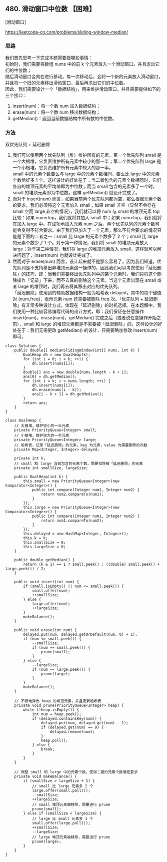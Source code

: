 ## 480. 滑动窗口中位数 【困难】      
[滑动窗口]       

https://leetcode-cn.com/problems/sliding-window-median/     

### 思路    
我们首先思考一下完成本题需要做哪些事情：      
初始时，我们需要将数组 nums 中的前 k 个元素放入一个滑动窗口，并且求出它们的中位数；     
随后滑动窗口会向右进行移动。每一次移动后，会将一个新的元素放入滑动窗口，并且将一个旧的元素移出滑动窗口，最后再求出它们的中位数。    
因此，我们需要设计一个「数据结构」，用来维护滑动窗口，并且需要提供如下的三个接口：    
1. insert(num)：将一个数 num 加入数据结构；   
2. erase(num)：将一个数 num 移出数据结构；    
3. getMedian()：返回当前数据结构中所有数的中位数。     

### 方法    
双优先队列 + 延迟删除    
1. 我们可以使用两个优先队列（堆）维护所有的元素，第一个优先队列 small 是一个大根堆，它负责维护所有元素中较小的那一半；第二个优先队列 large 是一个小根堆，它负责维护所有元素中较大的那一半。      
small 中的元素个数要么与 large 中的元素个数相同，要么比 large 中的元素个数恰好多 1 个。这样设计的好处在于：当二者包含的元素个数相同时，它们各自的堆顶元素的平均值即为中位数；而当 small 包含的元素多了一个时，small 的堆顶元素即为中位数。这样 getMedian() 就设计完成了。       
2. 而对于 insert(num) 而言，如果当前两个优先队列都为空，那么根据元素个数的要求，我们必须将这个元素加入 small；如果 small 非空（显然不会存在 small 空而 large 非空的情况），我们就可以将 num 与 small 的堆顶元素 top 比较：如果 num≤top，我们就将其加入 small 中；如果 num>top，我们就将其加入 large 中。在成功地加入元素 num 之后，两个优先队列的元素个数可能会变得不符合要求。由于我们只加入了一个元素，那么不符合要求的情况只能是下面的二者之一：small 比 large 的元素个数多了 2 个；small 比 large 的元素个数少了 1 个。对于第一种情况，我们将 small 的堆顶元素放入 large；对于第二种情况，我们将 large 的堆顶元素放入 small，这样就可以解决问题了，insert(num) 也就设计完成了。          
3. 然而对于 erase(num) 而言，设计起来就不是那么容易了，因为我们知道，优先队列是不支持移出非堆顶元素这一操作的，因此我们可以考虑使用「延迟删除」的技巧，即：当我们需要移出优先队列中的某个元素时，我们只将这个删除操作「记录」下来，而不去真的删除这个元素。当这个元素出现在 small 或者 large 的堆顶时，我们再去将其移出对应的优先队列。        
「延迟删除」使用到的辅助数据结构一般为哈希表 delayed，其中的每个键值对 (num,freq)，表示元素 num 还需要被删除 freq 次。「优先队列 + 延迟删除」有非常多种设计方式，体现在「延迟删除」的时机选择。在本题解中，我们使用一种比较容易编写代码的设计方式，即：我们保证在任意操作 insert(num)，erase(num)，getMedian() 完成之后（或者说任意操作开始之前），small 和 large 的堆顶元素都是不需要被「延迟删除」的。这样设计的好处在于：我们无需更改 getMedian() 的设计，只需要略加修改 insert(num) 即可。      

```
class Solution {
    public double[] medianSlidingWindow(int[] nums, int k) {
        DualHeap dh = new DualHeap(k);
        for (int i = 0; i < k; ++i) {
            dh.insert(nums[i]);
        }
        double[] ans = new double[nums.length - k + 1];
        ans[0] = dh.getMedian();
        for (int i = k; i < nums.length; ++i) {
            dh.insert(nums[i]);
            dh.erase(nums[i - k]);
            ans[i - k + 1] = dh.getMedian();
        }
        return ans;
    }
}

class DualHeap {
    // 大根堆，维护较小的一半元素
    private PriorityQueue<Integer> small;
    // 小根堆，维护较大的一半元素
    private PriorityQueue<Integer> large;
    // 哈希表，记录「延迟删除」的元素，key 为元素，value 为需要删除的次数
    private Map<Integer, Integer> delayed;

    private int k;
    // small 和 large 当前包含的元素个数，需要扣除被「延迟删除」的元素
    private int smallSize, largeSize;

    public DualHeap(int k) {
        this.small = new PriorityQueue<Integer>(new Comparator<Integer>() {
            public int compare(Integer num1, Integer num2) {
                return num2.compareTo(num1);
            }
        });
        this.large = new PriorityQueue<Integer>(new Comparator<Integer>() {
            public int compare(Integer num1, Integer num2) {
                return num1.compareTo(num2);
            }
        });
        this.delayed = new HashMap<Integer, Integer>();
        this.k = k;
        this.smallSize = 0;
        this.largeSize = 0;
    }

    public double getMedian() {
        return (k & 1) == 1 ? small.peek() : ((double) small.peek() + large.peek()) / 2;
    }

    public void insert(int num) {
        if (small.isEmpty() || num <= small.peek()) {
            small.offer(num);
            ++smallSize;
        } else {
            large.offer(num);
            ++largeSize;
        }
        makeBalance();
    }

    public void erase(int num) {
        delayed.put(num, delayed.getOrDefault(num, 0) + 1);
        if (num <= small.peek()) {
            --smallSize;
            if (num == small.peek()) {
                prune(small);
            }
        } else {
            --largeSize;
            if (num == large.peek()) {
                prune(large);
            }
        }
        makeBalance();
    }

    // 不断地弹出 heap 的堆顶元素，并且更新哈希表
    private void prune(PriorityQueue<Integer> heap) {
        while (!heap.isEmpty()) {
            int num = heap.peek();
            if (delayed.containsKey(num)) {
                delayed.put(num, delayed.get(num) - 1);
                if (delayed.get(num) == 0) {
                    delayed.remove(num);
                }
                heap.poll();
            } else {
                break;
            }
        }
    }

    // 调整 small 和 large 中的元素个数，使得二者的元素个数满足要求
    private void makeBalance() {
        if (smallSize > largeSize + 1) {
            // small 比 large 元素多 2 个
            large.offer(small.poll());
            --smallSize;
            ++largeSize;
            // small 堆顶元素被移除，需要进行 prune
            prune(small);
        } else if (smallSize < largeSize) {
            // large 比 small 元素多 1 个
            small.offer(large.poll());
            ++smallSize;
            --largeSize;
            // large 堆顶元素被移除，需要进行 prune
            prune(large);
        }
    }
}
```











